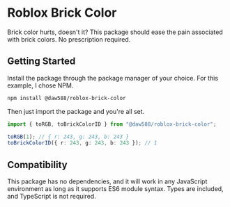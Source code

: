 # Roblox Brick Color

Brick color hurts, doesn't it? This package should ease the pain associated with brick colors. No prescription required.

## Getting Started

Install the package through the package manager of your choice. For this example, I chose NPM.
```bash
npm install @daw588/roblox-brick-color
```

Then just import the package and you're all set.
```ts
import { toRGB, toBrickColorID } from "@daw588/roblox-brick-color";

toRGB(1); // { r: 243, g: 243, b: 243 }
toBrickColorID({ r: 243, g: 243, b: 243 }); // 1
```

## Compatibility

This package has no dependencies, and it will work in any JavaScript environment as long as it supports ES6 module syntax. Types are included, and TypeScript is not required.
